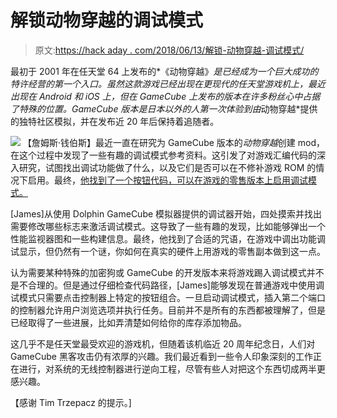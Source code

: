 # 解锁动物穿越的调试模式

> 原文:[https://hack aday . com/2018/06/13/解锁-动物穿越-调试模式/](https://hackaday.com/2018/06/13/unlocking-animal-crossings-debug-mode/)

最初于 2001 年在任天堂 64 上发布的*《动物穿越》*是已经成为一个巨大成功的特许经营的第一个入口。虽然这款游戏已经出现在更现代的任天堂游戏机上，最近出现在 Android 和 iOS 上，但在 GameCube 上发布的版本在许多粉丝心中占据了特殊的位置。GameCube 版本是日本以外的人第一次体验到由*动物穿越*提供的独特社区模拟，并在发布近 20 年后保持着追随者。

[![](../Images/3f73490bb2544ba64630390e6a045129.png)](https://hackaday.com/wp-content/uploads/2018/06/achack_detail.png) 【詹姆斯·钱伯斯】最近一直在研究为 GameCube 版本的*动物穿越*创建 mod，在这个过程中发现了一些有趣的调试模式参考资料。这引发了对游戏汇编代码的深入研究，试图找出调试功能做了什么，以及它们是否可以在不修补游戏 ROM 的情况下启用。最终，[他找到了一个按钮代码，可以在游戏的零售版本上启用调试模式。](https://jamchamb.github.io/2018/06/09/animal-crossing-developer-mode.html)

[James]从使用 Dolphin GameCube 模拟器提供的调试器开始，四处摸索并找出需要修改哪些标志来激活调试模式。这导致了一些有趣的发现，比如能够弹出一个性能监视器图和一些构建信息。最终，他找到了合适的咒语，在游戏中调出功能调试显示，但仍然有一个谜，你如何在真实的硬件上用游戏的零售副本做到这一点。

认为需要某种特殊的加密狗或 GameCube 的开发版本来将游戏踢入调试模式并不是不合理的。但是通过仔细检查代码路径，[James]能够发现在普通游戏中使用调试模式只需要点击控制器上特定的按钮组合。一旦启动调试模式，插入第二个端口的控制器允许用户浏览选项并执行任务。目前并不是所有的东西都被理解了，但是已经取得了一些进展，比如弄清楚如何给你的库存添加物品。

这几乎不是任天堂最受欢迎的游戏机，但随着该机临近 20 周年纪念日，人们对 GameCube 黑客攻击仍有浓厚的兴趣。我们最近看到一些令人印象深刻的工作正在进行，对系统的无线控制器进行逆向工程，尽管有些人对把这个东西切成两半更感兴趣。

【感谢 Tim Trzepacz 的提示。]